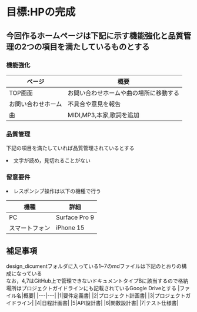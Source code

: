 # 目標:HPの完成


## 今回作るホームページは下記に示す機能強化と品質管理の2つの項目を満たしているものとする
### 機能強化
|ページ|概要|
| --- | --- |
|TOP画面|お問い合わせホームや曲の場所に移動する|
|お問い合わせホーム|不具合や意見を報告|
|曲|MIDI,MP3,本家,歌詞を追加|

### 品質管理
下記の項目を満たしていれば品質管理されているとする
<li>文字が読め，見切れることがない

### 留意要件
<li> レスポンシブ操作は以下の機種で行う

|機種|詳細|
|---|---|
|PC|Surface Pro 9|
|スマートフォン|iPhone 15|

## 補足事項
design_dicumentフォルダに入っている1~7のmdファイルは下記のとおりの構成になっている<br/>
なお，4,7はGitHub上で管理できないドキュメントタイプBに該当するので格納場所はプロジェクトガイドラインにも記載されているGoogle Driveとする
|ファイル名|概要|
|---|---|
|1|要件定義書|
|2|プロジェクト計画書|
|3|プロジェクトガイドライン|
|4|日程計画書|
|5|API設計書|
|6|関数設計書|
|7|テスト仕様書|

